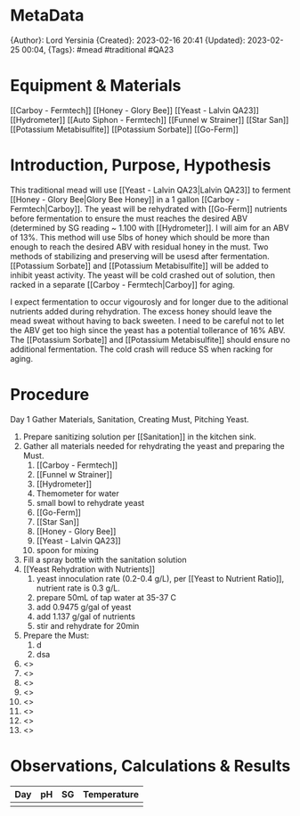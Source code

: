 
# MetaData
{Author}: Lord Yersinia
{Created}: 2023-02-16 20:41
{Updated}: 2023-02-25 00:04, 
{Tags}: #mead #traditional #QA23 
# Equipment & Materials
[[Carboy - Fermtech]]
[[Honey - Glory Bee]]
[[Yeast - Lalvin QA23]]
[[Hydrometer]]
[[Auto Siphon - Fermtech]]
[[Funnel w Strainer]]
[[Star San]]
[[Potassium Metabisulfite]]
[[Potassium Sorbate]]
[[Go-Ferm]] 
# Introduction, Purpose, Hypothesis
This traditional mead will use [[Yeast - Lalvin QA23|Lalvin QA23]] to ferment [[Honey - Glory Bee|Glory Bee Honey]] in a 1 gallon [[Carboy - Fermtech|Carboy]]. The yeast will be rehydrated with [[Go-Ferm]] nutrients before fermentation to ensure the must reaches the desired ABV (determined by SG reading ~ 1.100 with [[Hydrometer]]. I will aim for an ABV of 13%. This method will use 5lbs of honey which should be more than enough to reach the desired ABV with residual honey in the must. Two methods of stabilizing and preserving will be usesd after fermentation. [[Potassium Sorbate]] and [[Potassium Metabisulfite]] will be added to inhibit yeast activity. The yeast will be cold crashed out of solution, then racked in a separate [[Carboy - Fermtech|Carboy]] for aging. 

I expect fermentation to occur vigourosly and for longer due to the aditional nutrients added during rehydration. The excess honey should leave the mead sweat without having to back sweeten. I need to be careful not to let the ABV get too high since the yeast has a potential tollerance of 16% ABV. The [[Potassium Sorbate]] and [[Potassium Metabisulfite]] should ensure no additional fermentation. The cold crash will reduce SS when racking for aging. 
# Procedure
Day 1
	Gather Materials, Sanitation, Creating Must, Pitching Yeast. 
1. Prepare sanitizing solution per [[Sanitation]] in the kitchen sink.
2. Gather all materials needed for rehydrating the yeast and preparing the Must. 
	1. [[Carboy - Fermtech]]
	2. [[Funnel w Strainer]]
	3. [[Hydrometer]]
	4. Themometer for water
	5. small bowl to rehydrate yeast 
	6. [[Go-Ferm]]
	7. [[Star San]]
	8. [[Honey - Glory Bee]]
	9. [[Yeast - Lalvin QA23]] 
	10. spoon for mixing
3. Fill a spray bottle with the sanitation solution
4. [[Yeast Rehydration with Nutrients]]
	1. yeast innoculation rate (0.2-0.4 g/L), per [[Yeast to Nutrient Ratio]], nutrient rate is 0.3 g/L. 
	2. prepare 50mL of tap water at 35-37 C 
	3. add 0.9475 g/gal of yeast
	4. add 1.137 g/gal of nutrients
	5. stir and rehydrate for 20min
5. Prepare the Must:
	1.   d
	2.  dsa 
6. <>
7. <>
8. <>
9. <>
10. <>
11. <>
12. <>
13. <>

# Observations, Calculations & Results

| Day | pH  | SG  | Temperature |
| --- | --- | --- | ----------- |
|     |     |     |             |


